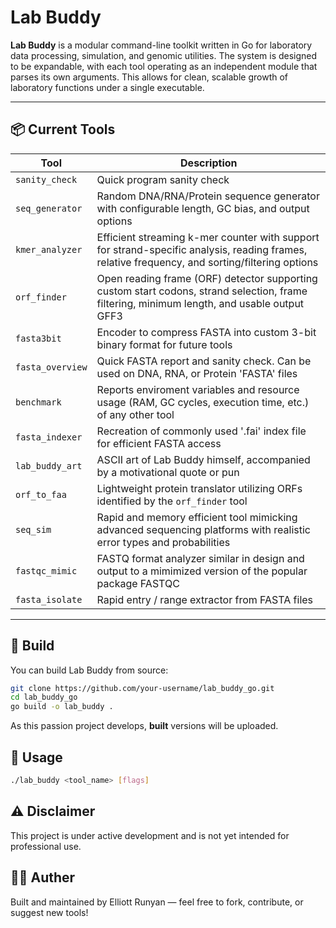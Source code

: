 # Lab Buddy

**Lab Buddy** is a modular command-line toolkit written in Go for laboratory data processing, simulation, and genomic utilities. The system is designed to be expandable, with each tool operating as an independent module that parses its own arguments. This allows for clean, scalable growth of laboratory functions under a single executable.

---

## 📦 Current Tools

| Tool | Description |
| ---- | ----------- |
| `sanity_check` | Quick program sanity check |
| `seq_generator` | Random DNA/RNA/Protein sequence generator with configurable length, GC bias, and output options |
| `kmer_analyzer` | Efficient streaming k-mer counter with support for strand-specific analysis, reading frames, relative frequency, and sorting/filtering options |
| `orf_finder` | Open reading frame (ORF) detector supporting custom start codons, strand selection, frame filtering, minimum length, and usable output GFF3 |
| `fasta3bit` | Encoder to compress FASTA into custom 3-bit binary format for future tools |
| `fasta_overview` | Quick FASTA report and sanity check. Can be used on DNA, RNA, or Protein 'FASTA' files |
| `benchmark` | Reports enviroment variables and resource usage (RAM, GC cycles, execution time, etc.) of any other tool |
| `fasta_indexer` | Recreation of commonly used '.fai' index file for efficient FASTA access |
| `lab_buddy_art` | ASCII art of Lab Buddy himself, accompanied by a motivational quote or pun |
| `orf_to_faa` | Lightweight protein translator utilizing ORFs identified by the `orf_finder` tool |
| `seq_sim` | Rapid and memory efficient tool mimicking advanced sequencing platforms with realistic error types and probabilities |
| `fastqc_mimic` | FASTQ format analyzer similar in design and output to a mimimized version of the popular package FASTQC |
| `fasta_isolate` | Rapid entry / range extractor from FASTA files |

---

## 🔧 Build

You can build Lab Buddy from source:

```bash
git clone https://github.com/your-username/lab_buddy_go.git
cd lab_buddy_go
go build -o lab_buddy .

```

As this passion project develops, **built** versions will be uploaded.

## 🚀 Usage

```bash
./lab_buddy <tool_name> [flags]
```

## ⚠️ Disclaimer

This project is under active development and is not yet intended for professional use.

## 👨‍💻 Auther

Built and maintained by Elliott Runyan — feel free to fork, contribute, or suggest new tools!
